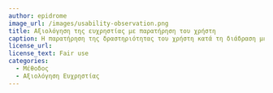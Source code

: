 ```yaml
---
author: epidrome
image_url: /images/usability-observation.png
title: Αξιολόγηση της ευχρηστίας με παρατήρηση του χρήστη 
caption: Η παρατήρηση της δραστηριότητας του χρήστη κατά τη διάδραση με τον υπολογιστή είναι η πιο δημοφιλής και απλή τεχνική αξιολόγησης μιας νέας εφαρμογής ή συσκευής.
license_url:
license_text: Fair use
categories:
  - Μέθοδος
  - Αξιολόγηση Ευχρηστίας
---
```

